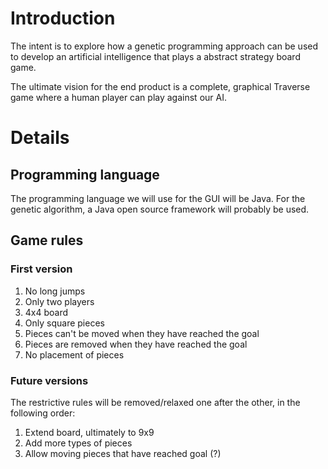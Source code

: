 # Introduction #

The intent is to explore how a genetic programming approach can be used to develop an artificial intelligence that plays a abstract strategy board game.

The ultimate vision for the end product is a complete, graphical Traverse game where a human player can play against our AI.


# Details #

## Programming language ##

The programming language we will use for the GUI will be Java.
For the genetic algorithm, a Java open source framework will probably be used.


## Game rules ##

### First version ###

  1. No long jumps
  1. Only two players
  1. 4x4 board
  1. Only square pieces
  1. Pieces can't be moved when they have reached the goal
  1. Pieces are removed when they have reached the goal
  1. No placement of pieces

### Future versions ###

The restrictive rules will be removed/relaxed one after the other, in the following order:
  1. Extend board, ultimately to 9x9
  1. Add more types of pieces
  1. Allow moving pieces that have reached goal (?)